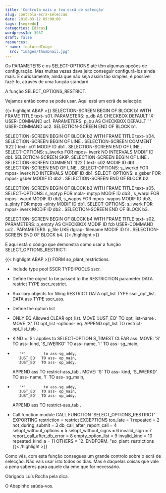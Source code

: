 ```yaml
---
title: 'Controla mais o teu ecrã de selecção'
slug: controla-ecra-seleccao
date: 2018-03-12 09:00:08
tags: [segredo]
categories: [dicas]
wordpressId: 3957
draft: false
resources:
- name: featuredImage
  src: "images/thumbnail.jpg"
---
```

Os PARAMETERS e os SELECT-OPTIONS até têm algumas opções de configuração. Mas muitas vezes dava jeito conseguir configurá-los ainda mais. E curiosamente, ainda que não seja assim tão simples, é possível fazê-lo, através de uma função standard.

<!--more-->

A função SELECT_OPTIONS_RESTRICT.

Vejamos então como se pode usar.
Aqui está um ecrã de selecção:


{{< highlight ABAP >}}
SELECTION-SCREEN BEGIN OF BLOCK b1 WITH FRAME TITLE text- s01.
PARAMETERS: p_db AS CHECKBOX DEFAULT 'X' USER-COMMAND uc1.
PARAMETERS: p_bu AS CHECKBOX DEFAULT ' ' USER-COMMAND uc2.
SELECTION-SCREEN END OF BLOCK b1.

SELECTION-SCREEN BEGIN OF BLOCK b2 WITH FRAME TITLE text- s04.
SELECTION-SCREEN BEGIN OF LINE .
SELECTION-SCREEN COMMENT 1(22 ) text- c01 MODIF ID db1 .
SELECTION-SCREEN END OF LINE .
SELECT-OPTIONS: s_iwerko FOR mpos- iwerk NO INTERVALS MODIF ID db1.
SELECTION-SCREEN SKIP.
SELECTION-SCREEN BEGIN OF LINE .
SELECTION-SCREEN COMMENT 1(22 ) text- c02 MODIF ID db1 .
SELECTION-SCREEN END OF LINE .
SELECT-OPTIONS: s_iwerkd FOR mpos- iwerk NO INTERVALS MODIF ID db1.
SELECT-OPTIONS: s_gsber FOR mpos- gsber  MODIF ID db2 .
SELECTION-SCREEN END OF BLOCK b2.

SELECTION-SCREEN BEGIN OF BLOCK b3 WITH FRAME TITLE text- s05.
SELECT-OPTIONS: s_mptyp FOR mpla- mptyp MODIF ID db3 ,
                s_warpl FOR mpos -warpl MODIF ID db3,
                s_wapos FOR mpos -wapos MODIF ID db3,
                s_plnty FOR mpos -plnty MODIF ID db1.
SELECT-OPTIONS: s_iwerk FOR mpos- iwerk MODIF ID db2 .
SELECTION-SCREEN END OF BLOCK b3.

SELECTION-SCREEN BEGIN OF BLOCK b4 WITH FRAME TITLE text- s02.
PARAMETERS: p_empty AS CHECKBOX MODIF ID fcb USER-COMMAND uc2 .
PARAMETERS: p_file LIKE rlgrap- filename MODIF ID fil .
SELECTION-SCREEN END OF BLOCK b4.
{{< /highlight >}}

E aqui está o código que demonstra como usar a função SELECT_OPTIONS_RESTRICT:


{{< highlight ABAP >}}
FORM so_plant_restrictions.
* Include type pool SSCR
  TYPE-POOLS sscr.

* Define the object to be passed to the RESTRICTION parameter
  DATA restrict TYPE sscr_restrict.

* Auxiliary objects for filling RESTRICT
  DATA opt_list TYPE sscr_opt_list.
  DATA ass      TYPE sscr_ass.

* Define the option list

* ONLY EQ Allowed
  CLEAR opt_list.
  MOVE 'JUST_EQ'  TO opt_list-name .
  MOVE 'X'        TO opt_list -options- eq.
  APPEND opt_list TO restrict-opt_list_tab .

* KIND = 'S': applies to SELECT-OPTION S_TIMEST
  CLEAR ass.
  MOVE: 'S'        TO ass- kind,
        'S_IWERKO' TO ass- name,
        'I'        TO ass- sg_main,
*        '*'        to ass-sg_addy,
        'JUST_EQ'  TO ass- op_main,
        'JUST_EQ'  TO ass- op_addy.
  APPEND ass TO restrict-ass_tab .
  MOVE: 'S'        TO ass- kind,
        'S_IWERKD' TO ass- name,
        'I'        TO ass- sg_main,
*        '*'        to ass-sg_addy,
        'JUST_EQ'  TO ass- op_main,
        'JUST_EQ'  TO ass- op_addy.
  APPEND ass TO restrict-ass_tab .

* Call function module
  CALL FUNCTION 'SELECT_OPTIONS_RESTRICT'
    EXPORTING
      restriction                = restrict
    EXCEPTIONS
      too_late                   = 1
      repeated                   = 2
      not_during_submit          = 3
      db_call_after_report_call  = 4
      selopt_without_options     = 5
      selopt_without_signs       = 6
      invalid_sign               = 7
      report_call_after_db_error = 8
      empty_option_list          = 9
      invalid_kind               = 10
      repeated_kind_a            = 11
      OTHERS                     = 12.
ENDFORM.                    "so_plant_restrictions
{{< /highlight >}}

Como vês, com esta função consegues um grande controlo sobre o ecrã de selecção. Não vais usar isto todos os dias. Mas é daquelas coisas que vale a pena saberes para aquele dia eme que for necessário.

Obrigado Luís Rocha pela dica.

O Abapinho saúda-vos.
